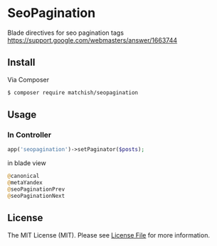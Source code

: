 # SeoPagination

Blade directives for seo pagination tags
https://support.google.com/webmasters/answer/1663744

## Install

Via Composer

``` bash
$ composer require matchish/seopagination
```

## Usage

### In Controller

``` php
app('seopagination')->setPaginator($posts);
```

in blade view

``` php
@canonical
@metaYandex
@seoPaginationPrev
@seoPaginationNext
```


## License

The MIT License (MIT). Please see [License File](LICENSE.md) for more information.
